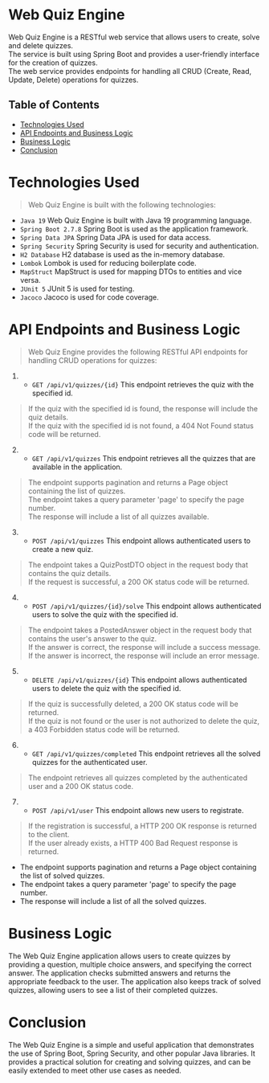 # Web Quiz Engine
Web Quiz Engine is a RESTful web service that allows users to create, solve and delete quizzes. \
The service is built using Spring Boot and provides a user-friendly interface for the creation of quizzes. \
The web service provides endpoints for handling all CRUD (Create, Read, Update, Delete) operations for quizzes. 

## Table of Contents
- [Technologies Used](#Technologies-Used)
- [API Endpoints and Business Logic](#API-Endpoints-and-Business-Logic)
- [Business Logic](#Business-Logic)
- [Conclusion](#Conclusion)

# Technologies Used

> Web Quiz Engine is built with the following technologies:

- `Java 19` Web Quiz Engine is built with Java 19 programming language.
- `Spring Boot 2.7.8` Spring Boot is used as the application framework.
- `Spring Data JPA` Spring Data JPA is used for data access.
- `Spring Security` Spring Security is used for security and authentication.
- `H2 Database` H2 database is used as the in-memory database.
- `Lombok` Lombok is used for reducing boilerplate code.
- `MapStruct` MapStruct is used for mapping DTOs to entities and vice versa.
- `JUnit 5` JUnit 5 is used for testing.
- `Jacoco` Jacoco is used for code coverage.


# API Endpoints and Business Logic

> Web Quiz Engine provides the following RESTful API endpoints for handling CRUD operations for quizzes:

1. - `GET /api/v1/quizzes/{id}` This endpoint retrieves the quiz with the specified id.

> If the quiz with the specified id is found, the response will include the quiz details. \
> If the quiz with the specified id is not found, a 404 Not Found status code will be returned. 

2. - `GET /api/v1/quizzes` This endpoint retrieves all the quizzes that are available in the application.

> The endpoint supports pagination and returns a Page object containing the list of quizzes. \
> The endpoint takes a query parameter 'page' to specify the page number. \
> The response will include a list of all quizzes available. 

3. - `POST /api/v1/quizzes` This endpoint allows authenticated users to create a new quiz.

> The endpoint takes a QuizPostDTO object in the request body that contains the quiz details. \
> If the request is successful, a 200 OK status code will be returned. 

4. - `POST /api/v1/quizzes/{id}/solve` This endpoint allows authenticated users to solve the quiz with the specified id.

> The endpoint takes a PostedAnswer object in the request body that contains the user's answer to the quiz. \
> If the answer is correct, the response will include a success message. \
> If the answer is incorrect, the response will include an error message. 

5. - `DELETE /api/v1/quizzes/{id}` This endpoint allows authenticated users to delete the quiz with the specified id.

> If the quiz is successfully deleted, a 200 OK status code will be returned. \
> If the quiz is not found or the user is not authorized to delete the quiz, a 403 Forbidden status code will be returned. 

6. - `GET /api/v1/quizzes/completed` This endpoint retrieves all the solved quizzes for the authenticated user.

> The endpoint retrieves all quizzes completed by the authenticated user and a 200 OK status code. 


7. - `POST /api/v1/user`  This endpoint allows new users to registrate.

> If the registration is successful, a HTTP 200 OK response is returned to the client. \
> If the user already exists, a HTTP 400 Bad Request response is returned.

* The endpoint supports pagination and returns a Page object containing the list of solved quizzes. 
* The endpoint takes a query parameter 'page' to specify the page number. 
* The response will include a list of all the solved quizzes. 

# Business Logic

The Web Quiz Engine application allows users to create quizzes by providing a question, multiple choice answers, and specifying the correct answer. The application checks submitted answers and returns the appropriate feedback to the user. The application also keeps track of solved quizzes, allowing users to see a list of their completed quizzes.


# Conclusion
The Web Quiz Engine is a simple and useful application that demonstrates the use of Spring Boot, Spring Security, and other popular Java libraries. It provides a practical solution for creating and solving quizzes, and can be easily extended to meet other use cases as needed.
